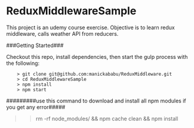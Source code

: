 # ReduxMiddlewareSample

This project is an udemy course exercise. Objective is to learn redux middleware, calls weather API from reducers.

###Getting Started###

Checkout this repo, install dependencies, then start the gulp process with the following:

```
	> git clone git@github.com:manickababu/ReduxMiddleware.git
	> cd ReduxMiddlewareSample
	> npm install
	> npm start
```

#########use this command to download and install all npm modules if you get any error#####
>> rm -rf node_modules/ && npm cache clean && npm install